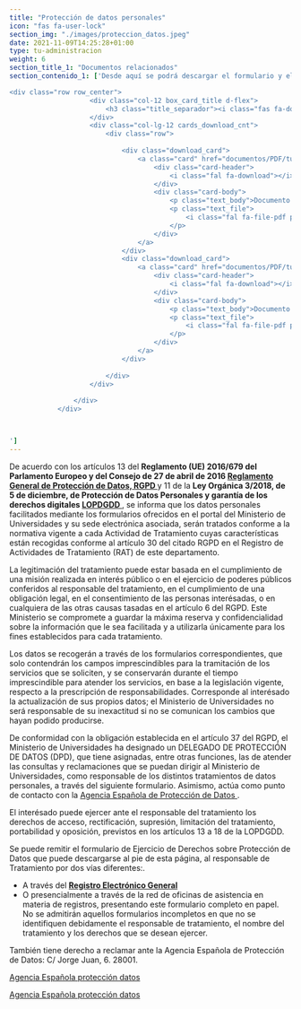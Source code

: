 ```yaml
---
title: "Protección de datos personales"
icon: "fas fa-user-lock"
section_img: "./images/proteccion_datos.jpeg"
date: 2021-11-09T14:25:28+01:00
type: tu-administracion
weight: 6
section_title_1: "Documentos relacionados"
section_contenido_1: ['Desde aquí se podrá descargar el formulario y el Registro de Actividades de Tratamiento.

<div class="row row_center">
                    <div class="col-12 box_card_title d-flex">
                        <h3 class="title_separador"><i class="fas fa-download"></i>Informacion Relacionada</h3>
                    </div>
                    <div class="col-lg-12 cards_download_cnt">
                        <div class="row">
						
                            <div class="download_card">
                                <a class="card" href="documentos/PDF/tu-administracion/proteccion-de-datos-personales/Instancia_Derechos_RGPD.pdf" target="_blank">
                                    <div class="card-header">
                                        <i class="fal fa-download"></i>
                                    </div>
                                    <div class="card-body">
                                        <p class="text_body">Documento pdf Formulario Ejercicio de derechos RGPD</p>
                                        <p class="text_file">
                                            <i class="fal fa-file-pdf pdf_icon text-danger"></i> PDF (121,288 KB).
                                        </p>
                                    </div>
                                </a>
                            </div>
							<div class="download_card">
                                <a class="card" href="documentos/PDF/tu-administracion/proteccion-de-datos-personales/RAT.pdf" target="_blank">
                                    <div class="card-header">
                                        <i class="fal fa-download"></i>
                                    </div>
                                    <div class="card-body">
                                        <p class="text_body">Documento Registro de Actividades de Tratamiento</p>
                                        <p class="text_file">
                                            <i class="fal fa-file-pdf pdf_icon text-danger"></i> PDF (514,592 KB).
                                        </p>
                                    </div>
                                </a>
                            </div>
							
                        </div>
                    </div>
					
                </div>
            </div>



']
---
```

De acuerdo con los artículos 13 del **Reglamento (UE) 2016/679 del Parlamento Europeo y del Consejo de 27 de abril de 2016 <a href="https://eur-lex.europa.eu/legal-content/ES/TXT/?qid=1526288649585&uri=CELEX:32016R0679" target="_blank">Reglamento General de Protección de Datos, RGPD <i class="icon fas fa-external-link-alt"></i></a>** y 11 de la **Ley Orgánica 3/2018, de 5 de diciembre, de Protección de Datos Personales y garantía de los derechos digitales <a href="https://www.boe.es/boe/dias/2018/12/06/BOE-A-2018-16673" target="_blank">LOPDGDD <i class="icon fas fa-external-link-alt"></i></a>**, se informa que los datos personales facilitados mediante los formularios ofrecidos en el portal del Ministerio de Universidades y su sede electrónica asociada, serán tratados conforme a la normativa vigente a cada Actividad de Tratamiento cuyas características están recogidas conforme al artículo 30 del citado RGPD en el Registro de Actividades de Tratamiento (RAT) de este departamento.  

La legitimación del tratamiento puede estar basada en el cumplimiento de una misión realizada en interés público o en el ejercicio de poderes públicos conferidos al responsable del tratamiento, en el cumplimiento de una obligación legal, en el consentimiento de las personas interésadas, o en cualquiera de las otras causas tasadas en el artículo 6 del RGPD. Este Ministerio se compromete a guardar la máxima reserva y confidencialidad sobre la información que le sea facilitada y a utilizarla únicamente para los fines establecidos para cada tratamiento.  

Los datos se recogerán a través de los formularios correspondientes, que solo contendrán los campos imprescindibles para la tramitación de los servicios que se soliciten, y se conservarán durante el tiempo imprescindible para atender los servicios, en base a la legislación vigente, respecto a la prescripción de responsabilidades. Corresponde al interésado la actualización de sus propios datos; el Ministerio de Universidades no será responsable de su inexactitud si no se comunican los cambios que hayan podido producirse.  

De conformidad con la obligación establecida en el artículo 37 del RGPD, el Ministerio de Universidades ha designado un DELEGADO DE PROTECCIÓN DE DATOS (DPD), que tiene asignadas, entre otras funciones, las de atender las consultas y reclamaciones que se puedan dirigir al Ministerio de Universidades, como responsable de los distintos tratamientos de datos personales, a través del siguiente formulario. Asimismo, actúa como punto de contacto con la <a href="https://www.aepd.es/es" target="_blank">Agencia Española de Protección de Datos <i class="icon fas fa-external-link-alt"></i></a>.  

El interésado puede ejercer ante el responsable del tratamiento los derechos de acceso, rectificación, supresión, limitación del tratamiento, portabilidad y oposición, previstos en los artículos 13 a 18 de la LOPDGDD.  

Se puede remitir el formulario de Ejercicio de Derechos sobre Protección de Datos que puede descargarse al pie de esta página, al responsable de Tratamiento por dos vías diferentes:.  

 - A través del **<a href="https://sede.administracion.gob.es/PAG_Sede/ServiciosElectronicos/RegistroElectronicoGeneral.html" target="_blank">Registro Electrónico General <i class="fas fa-external-link-alt"></i></a>**
 - O presencialmente a través de la red de oficinas de asistencia en materia de registros, presentando este formulario completo en papel.  
No se admitirán aquellos formularios incompletos en que no se identifiquen debidamente el responsable de tratamiento, el nombre del tratamiento y los derechos que se desean ejercer.  

También tiene derecho a reclamar ante la Agencia Española de Protección de Datos: C/ Jorge Juan, 6. 28001. 
<section>
        <article id="section_box_cards_blue" class="cards_box_custom mb-30">
            <div class="container container-xl">
                <div class="row">
                    <div class="col-lg-4 col-xl-3 mr-card-hover">
                            <a href="http://www.aepd.es"  target="_blank" class="card card-img ">
                                <div class="box_icon">
                                    <div class="img img_logos" style="background-image: url('{{< siteurl >}}images/aepd-logo-2_1.png');"></div>
                                </div>
                                <div class="card-body">
                                    <p class="card-text card-text-blue">
                                       Agencia Española protección datos
                                    </p>
                                    <i class="icon fas fa-external-link-alt"></i>
                                </div>
                            </a>
					</div>	
				</div>	
			</div>	
		</article>
</section>
 <!-- MOBILE VERSION WITH SLIDER -->
    <section>
        <article id="section_box_cards_blue_slider_img">
            <div class="container">
                <div class="row">
					<div class="col-12">
						<div class="swiper" id="slider_cardsBlue">
							<div class="swiper-wrapper">
								<div class="swiper-slide"> <!-- la primera carta -->
									<a href="http://www.aepd.es" class="card card-img">
										<div class="box_icon">
											<div class="img" style="background-image: url('{{< siteurl >}}images/aepd-logo-2_1.png');"></div>
										</div>
										<div class="card-body">
											<p class="card-text card-text-blue">Agencia Española protección datos</p>
										</div>
									</a>
								</div> <!-- el final de la primera carta -->
							</div>
                        <div class="swiper-pagination"></div>
                    </div>
                </div>
            </div>
        </div>
    </article>
</section>

 
